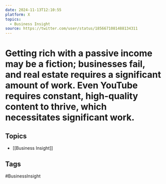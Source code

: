 ```yaml
---
date: 2024-11-13T12:10:55
platform: X
topics:
  - Business Insight
source: https://twitter.com/user/status/1856671081488134311
---
```

# Getting rich with a passive income may be a fiction; businesses fail, and real estate requires a significant amount of work. Even YouTube requires constant, high-quality content to thrive, which necessitates significant work.

## Topics
- [[Business Insight]]

## Tags
#BusinessInsight